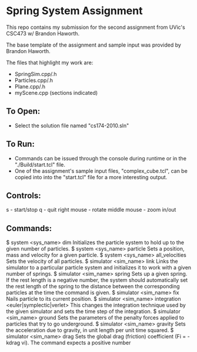 # Spring System Assignment

This repo contains my submission for the second assignment from UVic's CSC473 w/ Brandon Haworth.

The base template of the assignment and sample input was provided by Brandon Haworth.

The files that highlight my work are:
- SpringSim.cpp/.h
- Particles.cpp/.h
- Plane.cpp/.h
- myScene.cpp (sections indicated)

## To Open: 
- Select the solution file named "cs174-2010.sln"

## To Run:
- Commands can be issued through the console during runtime or in the "./Build/start.tcl" file.
- One of the assignment's sample input files, "complex_cube.tcl", can be copied into into the "start.tcl" file for a more interesting output.

## Controls:
s - start/stop
q - quit
right mouse - rotate
middle mouse - zoom in/out

## Commands:
$ system <sys_name> dim <Number of Particles>
     Initializes the particle system to hold up to the given number of particles.
$ system <sys_name> particle <index> <mass> <x y z vx vy vz> 
     Sets a position, mass and velocity for a given particle.
$ system <sys_name> all_velocities  <vx vy vz> 
     Sets the velocity of all particles.
$ simulator <sim_name> link <sys name> <Number of Springs>
    Links the simulator to a particular particle system and initializes it to work with a given number of springs.
$ simulator <sim_name> spring <index1> <index2> <ks> <kd> <restlength>
    Sets up a given spring. If the rest length is a negative number, the system should automatically set the rest length of the spring to the distance between the corresponding particles at the time the command is given.
$ simulator <sim_name> fix <index>
    Nails particle <index> to its current position.
$ simulator <sim_name> integration <euler|symplectic|verlet> <time step>
    This changes the integration technique used by the given simulator and sets the time step of the integration. 
$ simulator <sim_name> ground <ks> <kd> 
    Sets the parameters of the penalty forces applied to particles that try to go underground.
$ simulator <sim_name> gravity <g>
    Sets the acceleration due to gravity, in unit length per unit time squared.
$ simulator <sim_name> drag <kdrag>
    Sets the global drag (friction) coefficient (Fi = -kdrag vi).  The command expects a positive number 



